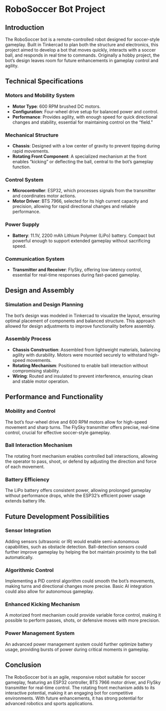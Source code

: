 # RoboSoccer Bot Project

## Introduction
The RoboSoccer bot is a remote-controlled robot designed for soccer-style gameplay. Built in Tinkercad to plan both the structure and electronics, this project aimed to develop a bot that moves quickly, interacts with a soccer ball, and responds in real time to commands. Originally a hobby project, the bot’s design leaves room for future enhancements in gameplay control and agility.

## Technical Specifications

### Motors and Mobility System
- **Motor Type**: 600 RPM brushed DC motors.
- **Configuration**: Four-wheel drive setup for balanced power and control.
- **Performance**: Provides agility, with enough speed for quick directional changes and stability, essential for maintaining control on the “field.”

### Mechanical Structure
- **Chassis**: Designed with a low center of gravity to prevent tipping during rapid movements.
- **Rotating Front Component**: A specialized mechanism at the front enables “kicking” or deflecting the ball, central to the bot’s gameplay function.

### Control System
- **Microcontroller**: ESP32, which processes signals from the transmitter and coordinates motor actions.
- **Motor Driver**: BTS 7966, selected for its high current capacity and precision, allowing for rapid directional changes and reliable performance.

### Power Supply
- **Battery**: 11.1V, 2200 mAh Lithium Polymer (LiPo) battery. Compact but powerful enough to support extended gameplay without sacrificing speed.

### Communication System
- **Transmitter and Receiver**: FlySky, offering low-latency control, essential for real-time responses during fast-paced gameplay.

## Design and Assembly

### Simulation and Design Planning
The bot’s design was modeled in Tinkercad to visualize the layout, ensuring optimal placement of components and balanced structure. This approach allowed for design adjustments to improve functionality before assembly.

### Assembly Process
- **Chassis Construction**: Assembled from lightweight materials, balancing agility with durability. Motors were mounted securely to withstand high-speed movements.
- **Rotating Mechanism**: Positioned to enable ball interaction without compromising stability.
- **Wiring**: Routed and insulated to prevent interference, ensuring clean and stable motor operation.

## Performance and Functionality

### Mobility and Control
The bot’s four-wheel drive and 600 RPM motors allow for high-speed movement and sharp turns. The FlySky transmitter offers precise, real-time control, crucial for effective soccer-style gameplay.

### Ball Interaction Mechanism
The rotating front mechanism enables controlled ball interactions, allowing the operator to pass, shoot, or defend by adjusting the direction and force of each movement.

### Battery Efficiency
The LiPo battery offers consistent power, allowing prolonged gameplay without performance drops, while the ESP32’s efficient power usage extends battery life.

## Future Development Possibilities

### Sensor Integration
Adding sensors (ultrasonic or IR) would enable semi-autonomous capabilities, such as obstacle detection. Ball-detection sensors could further improve gameplay by helping the bot maintain proximity to the ball automatically.

### Algorithmic Control
Implementing a PID control algorithm could smooth the bot’s movements, making turns and directional changes more precise. Basic AI integration could also allow for autonomous gameplay.

### Enhanced Kicking Mechanism
A motorized front mechanism could provide variable force control, making it possible to perform passes, shots, or defensive moves with more precision.

### Power Management System
An advanced power management system could further optimize battery usage, providing bursts of power during critical moments in gameplay.

## Conclusion
The RoboSoccer bot is an agile, responsive robot suitable for soccer gameplay, featuring an ESP32 controller, BTS 7966 motor driver, and FlySky transmitter for real-time control. The rotating front mechanism adds to its interactive potential, making it an engaging bot for competitive environments. With future enhancements, it has strong potential for advanced robotics and sports applications.
